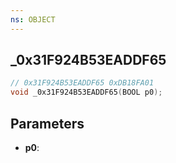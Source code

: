 ```yaml
---
ns: OBJECT
---
```

## _0x31F924B53EADDF65

```c
// 0x31F924B53EADDF65 0xDB18FA01
void _0x31F924B53EADDF65(BOOL p0);
```


## Parameters
* **p0**: 

